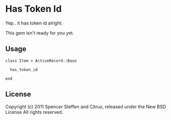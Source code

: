 Has Token Id
============

Yep.. it has token id alright.


This gem isn't ready for you yet.


Usage
-----

    class Item < ActiveRecord::Base
    
      has_token_id
      
    end


License
-------

Copyright (c) 2011 Spencer Steffen and Citrus, released under the New BSD License All rights reserved.
